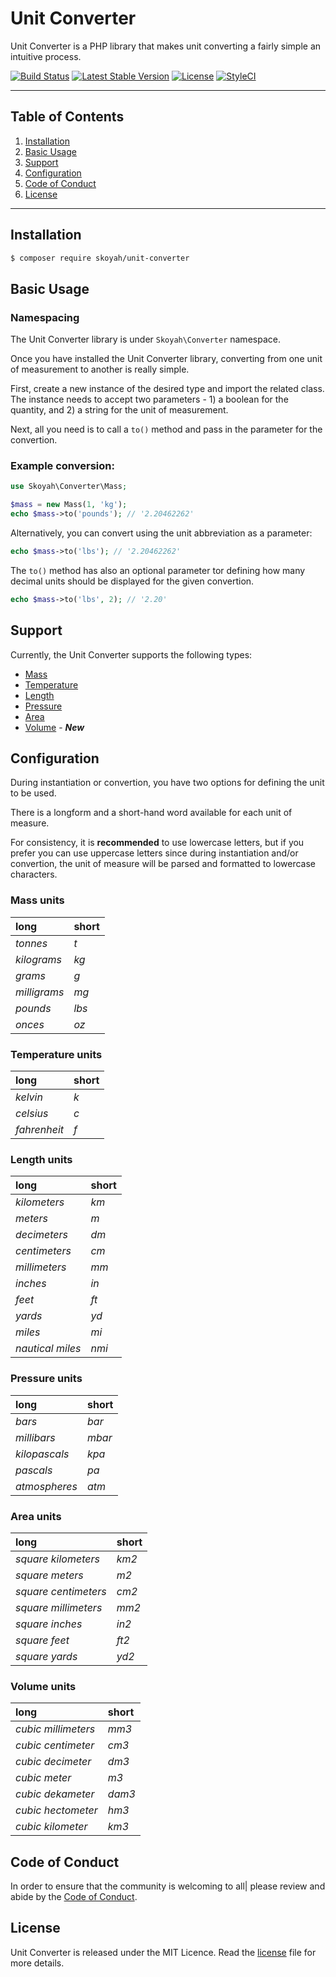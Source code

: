 # Unit Converter

Unit Converter is a PHP library that makes unit converting a fairly simple an intuitive process.

[![Build Status](https://travis-ci.org/skoyah/unit-converter.svg?branch=master)](https://travis-ci.org/skoyah/unit-converter)
[![Latest Stable Version](https://poser.pugx.org/skoyah/unit-converter/v/stable)](https://packagist.org/packages/skoyah/unit-converter)
[![License](https://poser.pugx.org/skoyah/unit-converter/license)](https://packagist.org/packages/skoyah/unit-converter)
[![StyleCI](https://github.styleci.io/repos/154382621/shield?branch=master)](https://github.styleci.io/repos/154382621)
___
## Table of Contents

1. [Installation](#installation)
2. [Basic Usage](#basic-usage)
3. [Support](#support)
4. [Configuration](#configuration)
5. [Code of Conduct](#code-of-conduct)
6. [License](#license)

___
## Installation
```bash
$ composer require skoyah/unit-converter
```

## Basic Usage
### Namespacing
The Unit Converter library is under ```Skoyah\Converter``` namespace.

Once you have installed the Unit Converter library, converting from one unit of measurement to another is really simple.

First, create a new instance of the desired type and import the related class.
The instance needs to accept two parameters -  1) a boolean for the quantity, and 2) a string for the unit of measurement.

Next, all you need is to call a ```to()``` method and pass in the parameter for the convertion.

### Example conversion:
```php
use Skoyah\Converter\Mass;

$mass = new Mass(1, 'kg');
echo $mass->to('pounds'); // '2.20462262'
```

Alternatively, you can convert using the unit abbreviation as a parameter:

```php
echo $mass->to('lbs'); // '2.20462262'
```

The ```to()``` method has also an optional parameter tor defining how many decimal units should be displayed for the given convertion.

```php
echo $mass->to('lbs', 2); // '2.20'
```

## Support
Currently, the Unit Converter supports the following types:

* [Mass](#mass-units)
* [Temperature](#temperature-units)
* [Length](#length-units)
* [Pressure](#pressure-units)
* [Area](#area-units)
* [Volume](#volume-units) - <em><strong>New</strong></em>


## Configuration
During instantiation or convertion, you have two options for defining the unit to be used.

There is a longform and a short-hand word available for each unit of measure.

For consistency, it is __recommended__ to use lowercase letters, but if you prefer you can use uppercase letters since during instantiation and/or convertion, the unit of measure will be parsed and formatted to lowercase characters.

### Mass units
| long       | short   |
| :--------- | :------ |
|*tonnes*    |     *t* |
|*kilograms* |     *kg*|
|*grams*     |      *g*|
|*milligrams*|     *mg*|
|*pounds*    |    *lbs*|
|*onces*     |     *oz*|

### Temperature units
| long       | short   |
| :--------- | :------ |
|*kelvin*    |      *k*|
|*celsius*   |      *c*|
|*fahrenheit*|      *f*|

### Length units
| long           | short   |
| :------------- | :------ |
|*kilometers*    |     *km*|
|*meters*        |      *m*|
|*decimeters*    |     *dm*|
|*centimeters*   |     *cm*|
|*millimeters*   |     *mm*|
|*inches*        |     *in*|
|*feet*          |     *ft*|
|*yards*         |     *yd*|
|*miles*         |     *mi*|
|*nautical miles*|    *nmi*|

### Pressure units
| long        | short   |
| :---------- | :------ |
|*bars*       |    *bar*|
|*millibars*  |   *mbar*|
|*kilopascals*|    *kpa*|
|*pascals*    |     *pa*|
|*atmospheres*|    *atm*|

### Area units
| long               | short   |
| :----------------  | :------ |
|*square kilometers* |    *km2*|
|*square meters*     |     *m2*|
|*square centimeters*|    *cm2*|
|*square millimeters*|    *mm2*|
|*square inches*     |    *in2*|
|*square feet*       |    *ft2*|
|*square yards*      |    *yd2*|

### Volume units
| long               | short   |
| :----------------  | :------ |
|*cubic millimeters* |    *mm3*|
|*cubic centimeter*  |    *cm3*|
|*cubic decimeter*   |    *dm3*|
|*cubic meter*       |     *m3*|
|*cubic dekameter*   |   *dam3*|
|*cubic hectometer*  |    *hm3*|
|*cubic kilometer*   |    *km3*|



## Code of Conduct
In order to ensure that the community is welcoming to all| please review and abide by the [Code of Conduct](https://github.com/skoyah/unit-converter/blob/master/CODE_OF_CONDUCT.md).

## License
Unit Converter is released under the MIT Licence. Read the [license](https://github.com/skoyah/unit-converter/blob/master/LICENSE.md) file for more details.
